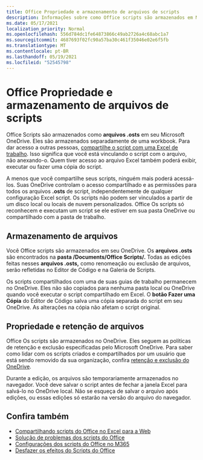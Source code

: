```yaml
---
title: Office Propriedade e armazenamento de arquivos de scripts
description: Informações sobre como Office scripts são armazenados em Microsoft OneDrive e transferidos entre proprietários.
ms.date: 05/17/2021
localization_priority: Normal
ms.openlocfilehash: 556d784dc1fe64873866c49ab2726a4c68abc1a7
ms.sourcegitcommit: 4687693f02fc90a57ba30c461f35046e02e6f5fb
ms.translationtype: MT
ms.contentlocale: pt-BR
ms.lasthandoff: 05/19/2021
ms.locfileid: "52545798"
---
```

# <a name="office-scripts-file-storage-and-ownership"></a>Office Propriedade e armazenamento de arquivos de scripts

Office Scripts são armazenados como **arquivos .osts** em seu Microsoft OneDrive. Eles são armazenados separadamente de uma workbook. Para dar acesso a outras pessoas, [compartilhe o script com uma Excel de trabalho](excel.md#sharing-scripts). Isso significa que você está vinculando o script com o arquivo, não anexando-o. Quem tiver acesso ao arquivo Excel também poderá exibir, executar ou fazer uma cópia do script.

A menos que você compartilhe seus scripts, ninguém mais poderá acessá-los. Suas OneDrive controlam o acesso compartilhado e as permissões para todos os arquivos **.osts** de script, independentemente de qualquer configuração Excel script. Os scripts não podem ser vinculados a partir de um disco local ou locais de nuvem personalizados. Office Os scripts só reconhecem e executam um script se ele estiver em sua pasta OneDrive ou compartilhado com a pasta de trabalho.

## <a name="file-storage"></a>Armazenamento de arquivos

Você Office scripts são armazenados em seu OneDrive. Os **arquivos .osts** são encontrados na **pasta /Documents/Office Scripts/.** Todas as edições feitas nesses **arquivos .osts,** como renomeação ou exclusão de arquivos, serão refletidas no Editor de Código e na Galeria de Scripts.

Os scripts compartilhados com uma de suas guias de trabalho permanecem no OneDrive. Eles não são copiados para nenhuma pasta local ou OneDrive quando você executar o script compartilhado em Excel. O **botão Fazer uma Cópia** do Editor de Código salva uma cópia separada do script em seu OneDrive. As alterações na cópia não afetam o script original.

## <a name="file-ownership-and-retention"></a>Propriedade e retenção de arquivos

Office Os scripts são armazenados no OneDrive. Eles seguem as políticas de retenção e exclusão especificadas pelo Microsoft OneDrive. Para saber como lidar com os scripts criados e compartilhados por um usuário que está sendo removido da sua organização, confira [retenção e exclusão do OneDrive](/onedrive/retention-and-deletion).

Durante a edição, os arquivos são temporariamente armazenados no navegador. Você deve salvar o script antes de fechar a janela Excel para salvá-lo no OneDrive local. Não se esqueça de salvar o arquivo após edições, ou essas edições só estarão na versão do arquivo do navegador.

## <a name="see-also"></a>Confira também

- [Compartilhando scripts do Office no Excel para a Web](https://support.microsoft.com/office/sharing-office-scripts-in-excel-for-the-web-226eddbc-3a44-4540-acfe-fccda3d1122b)
- [Solução de problemas dos scripts do Office](../testing/troubleshooting.md)
- [Configurações dos scripts do Office no M365](https://support.office.com/article/office-scripts-settings-in-m365-19d3c51a-6ca2-40ab-978d-60fa49554dcf)
- [Desfazer os efeitos do Scripts do Office](../testing/undo.md)
